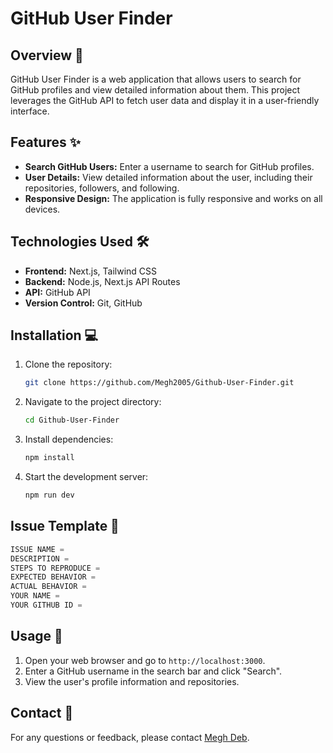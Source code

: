 # GitHub User Finder

## Overview 🚀
GitHub User Finder is a web application that allows users to search for GitHub profiles and view detailed information about them. This project leverages the GitHub API to fetch user data and display it in a user-friendly interface.

## Features ✨
- **Search GitHub Users:** Enter a username to search for GitHub profiles.
- **User Details:** View detailed information about the user, including their repositories, followers, and following.
- **Responsive Design:** The application is fully responsive and works on all devices.

## Technologies Used 🛠️
- **Frontend:** Next.js, Tailwind CSS
- **Backend:** Node.js, Next.js API Routes
- **API:** GitHub API
- **Version Control:** Git, GitHub

## Installation 💻
1. Clone the repository:
    ```bash
    git clone https://github.com/Megh2005/Github-User-Finder.git
    ```
2. Navigate to the project directory:
    ```bash
    cd Github-User-Finder
    ```
3. Install dependencies:
    ```bash
    npm install
    ```
4. Start the development server:
    ```bash
    npm run dev
    ```
## Issue Template 📝
```javascript
ISSUE NAME =
DESCRIPTION =
STEPS TO REPRODUCE =
EXPECTED BEHAVIOR =
ACTUAL BEHAVIOR =
YOUR NAME =
YOUR GITHUB ID =
```


## Usage 📖
1. Open your web browser and go to `http://localhost:3000`.
2. Enter a GitHub username in the search bar and click "Search".
3. View the user's profile information and repositories.

## Contact 📧
For any questions or feedback, please contact [Megh Deb](mailto:iammeghdeb@gmail.com).